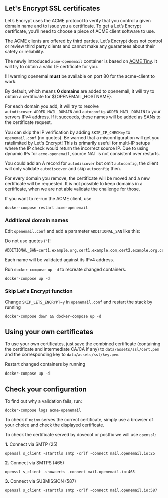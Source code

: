 ## **Let's Encrypt SSL certificates**

Let’s Encrypt uses the ACME protocol to verify that you control a given domain name and to issue you a certificate. To get a Let’s Encrypt certificate, you’ll need to choose a piece of ACME client software to use.

The ACME clients are offered by third parties. Let’s Encrypt does not control or review third party clients and cannot make any guarantees about their safety or reliability.

The newly introduced `acme-openemail` container is based on [ACME Tiny](https://github.com/diafygi/acme-tiny). It will try to obtain a valid LE certificate for you.

!!! warning
    openemai **must** be available on port 80 for the acme-client to work.

By default, which means **0 domains** are added to openemail, it will try to obtain a certificate for ${OPENEMAIL_HOSTNAME}.

For each domain you add, it will try to resolve `autodiscover.ADDED_MAIL_DOMAIN` and `autoconfig.ADDED_MAIL_DOMAIN` to your servers IPv4 address. If it succeeds, these names will be added as SANs to the certificate request.

You can skip the IP verification by adding `SKIP_IP_CHECK=y` to `openemail.conf` (no quotes). Be warned that a misconfiguration will get you ratelimited by Let's Encrypt! This is primarily useful for multi-IP setups where the IP check would return the incorrect source IP. Due to using dynamic IPs for `acme-openemail`, source NAT is not consistent over restarts.

You could add an A record for `autodiscover` but omit `autoconfig`, the client will only validate `autodiscover` and skip `autoconfig` then.

For every domain you remove, the certificate will be moved and a new certificate will be requested. It is not possible to keep domains in a certificate, when we are not able validate the challenge for those.

If you want to re-run the ACME client, use
```
docker-compose restart acme-openemail
```
### **Additional domain names**

Edit `openemail.conf` and add a parameter `ADDITIONAL_SAN` like this:

Do not use quotes (`"`)!

```
ADDITIONAL_SAN=cert1.example.org,cert1.example.com,cert2.example.org,cert3.example.org
```

Each name will be validated against its IPv4 address.

Run `docker-compose up -d` to recreate changed containers.
```
docker-compose up -d
```

### **Skip Let's Encrypt function**

Change `SKIP_LETS_ENCRYPT=y` in `openemail.conf` and restart the stack by running
```
docker-compose down && docker-compose up -d
```
## **Using your own certificates**

To use your own certificates, just save the combined certificate (containing the certificate and intermediate CA/CA if any) to `data/assets/ssl/cert.pem` and the corresponding key to `data/assets/ssl/key.pem`.

Restart changed containers by running
```
docker-compose up -d
```

## **Check your configuration**

To find out why a validation fails, run:
```
docker-compose logs acme-openemail
```
To check if `nginx` serves the correct certificate, simply use a browser of your choice and check the displayed certificate.

To check the certificate served by dovecot or postfix we will use `openssl`:

**1\.** Connect via SMTP (25)
```
openssl s_client -starttls smtp -crlf -connect mail.openemail.io:25
```
**2\.** Connect via SMTPS (465)
```
openssl s_client -showcerts -connect mail.openemail.io:465
```
**3\.** Connect via SUBMISSION (587)
```
openssl s_client -starttls smtp -crlf -connect mail.openemail.io:587
```
